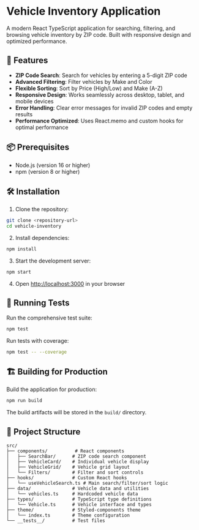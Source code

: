# Vehicle Inventory Application

A modern React TypeScript application for searching, filtering, and browsing vehicle inventory by ZIP code. Built with responsive design and optimized performance.

## 🚀 Features

- **ZIP Code Search**: Search for vehicles by entering a 5-digit ZIP code
- **Advanced Filtering**: Filter vehicles by Make and Color
- **Flexible Sorting**: Sort by Price (High/Low) and Make (A-Z)
- **Responsive Design**: Works seamlessly across desktop, tablet, and mobile devices
- **Error Handling**: Clear error messages for invalid ZIP codes and empty results
- **Performance Optimized**: Uses React.memo and custom hooks for optimal performance

## 📦 Prerequisites

- Node.js (version 16 or higher)
- npm (version 8 or higher)

## 🛠 Installation

1. Clone the repository:
```bash
git clone <repository-url>
cd vehicle-inventory
```

2. Install dependencies:
```bash
npm install
```

3. Start the development server:
```bash
npm start
```

4. Open [http://localhost:3000](http://localhost:3000) in your browser

## 🧪 Running Tests

Run the comprehensive test suite:
```bash
npm test
```

Run tests with coverage:
```bash
npm test -- --coverage
```

## 🏗 Building for Production

Build the application for production:
```bash
npm run build
```

The build artifacts will be stored in the `build/` directory.

## 📁 Project Structure

```
src/
├── components/          # React components
│   ├── SearchBar/      # ZIP code search component
│   ├── VehicleCard/    # Individual vehicle display
│   ├── VehicleGrid/    # Vehicle grid layout
│   └── Filters/        # Filter and sort controls
├── hooks/              # Custom React hooks
│   └── useVehicleSearch.ts # Main search/filter/sort logic
├── data/               # Vehicle data and utilities
│   └── vehicles.ts     # Hardcoded vehicle data
├── types/              # TypeScript type definitions
│   └── Vehicle.ts      # Vehicle interface and types
├── theme/              # Styled-components theme
│   └── index.ts        # Theme configuration
└── __tests__/          # Test files
```